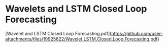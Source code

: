 # $\textsf{Wavelets and LSTM Closed Loop Forecasting}$
$\textsf{[Wavelet and LSTM Closed Loop Forecasting.pdf]}$(https://github.com/user-attachments/files/19925622/Wavelet.LSTM.Closed.Loop.Forecasting.pdf)
